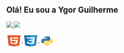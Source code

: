 ## Olá! Eu sou a Ygor Guilherme 
 <div>
  <a href="https://github.com/M1R4I-N1KK1">
  <img height="150m" src="https://github-readme-stats.vercel.app/api?username=M1R4I-N1KK1&show_icons=true&theme=dark&include_all_commits=true&count_private=true"/>
  <img height="150m" src="https://github-readme-stats.vercel.app/api/top-langs/?username=M1R4I-N1KK1&layout=compact&langs_count=7&theme=dark"/>
</div>
<div style="display: inline_block"><br>
  <img align="center" alt="Rafa-HTML" height="30" width="40" src="https://raw.githubusercontent.com/devicons/devicon/master/icons/html5/html5-original.svg">
  <img align="center" alt="Rafa-CSS" height="30" width="40" src="https://raw.githubusercontent.com/devicons/devicon/master/icons/css3/css3-original.svg">
  <img align="center" alt="Rafa-Python" height="30" width="40" src="https://raw.githubusercontent.com/devicons/devicon/master/icons/python/python-original.svg">
</div>
    
  ##
